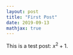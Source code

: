 ```yaml
---
layout: post
title: "First Post"
date: 2019-09-13
mathjax: true
---
```


This is a test post: $x^2 + 1$.
